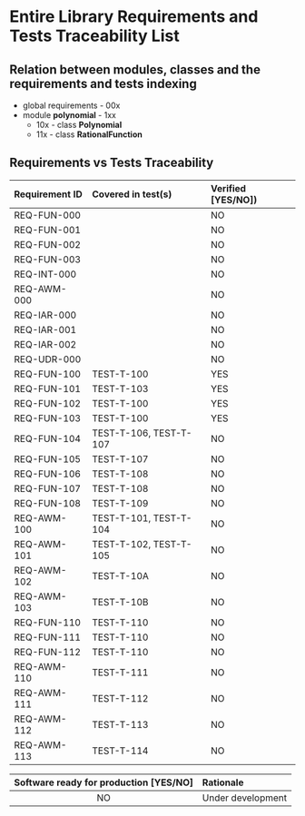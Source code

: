 # Entire Library Requirements and Tests Traceability List

## Relation between modules, classes and the requirements and tests indexing

* global requirements - 00x
* module **polynomial** - 1xx
  * 10x - class **Polynomial**
  * 11x - class **RationalFunction**

## Requirements vs Tests Traceability

| **Requirement ID** | **Covered in test(s)**                                       | **Verified \[YES/NO\]**) |
| :----------------- | :----------------------------------------------------------- | :----------------------- |
| REQ-FUN-000        |                                                              | NO                       |
| REQ-FUN-001        |                                                              | NO                       |
| REQ-FUN-002        |                                                              | NO                       |
| REQ-FUN-003        |                                                              | NO                       |
| REQ-INT-000        |                                                              | NO                       |
| REQ-AWM-000        |                                                              | NO                       |
| REQ-IAR-000        |                                                              | NO                       |
| REQ-IAR-001        |                                                              | NO                       |
| REQ-IAR-002        |                                                              | NO                       |
| REQ-UDR-000        |                                                              | NO                       |
| REQ-FUN-100        | TEST-T-100                                                   | YES                      |
| REQ-FUN-101        | TEST-T-103                                                   | YES                      |
| REQ-FUN-102        | TEST-T-100                                                   | YES                      |
| REQ-FUN-103        | TEST-T-100                                                   | YES                      |
| REQ-FUN-104        | TEST-T-106, TEST-T-107                                       | NO                       |
| REQ-FUN-105        | TEST-T-107                                                   | NO                       |
| REQ-FUN-106        | TEST-T-108                                                   | NO                       |
| REQ-FUN-107        | TEST-T-108                                                   | NO                       |
| REQ-FUN-108        | TEST-T-109                                                   | NO                       |
| REQ-AWM-100        | TEST-T-101, TEST-T-104                                       | NO                       |
| REQ-AWM-101        | TEST-T-102, TEST-T-105                                       | NO                       |
| REQ-AWM-102        | TEST-T-10A                                                   | NO                       |
| REQ-AWM-103        | TEST-T-10B                                                   | NO                       |
| REQ-FUN-110        | TEST-T-110                                                   | NO                       |
| REQ-FUN-111        | TEST-T-110                                                   | NO                       |
| REQ-FUN-112        | TEST-T-110                                                   | NO                       |
| REQ-AWM-110        | TEST-T-111                                                   | NO                       |
| REQ-AWM-111        | TEST-T-112                                                   | NO                       |
| REQ-AWM-112        | TEST-T-113                                                   | NO                       |
| REQ-AWM-113        | TEST-T-114                                                   | NO                       |

| **Software ready for production \[YES/NO\]** | **Rationale**                 |
| :------------------------------------------: | :---------------------------- |
| NO                                           | Under development             |
